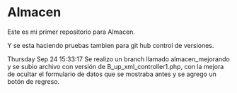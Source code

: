 # Almacen
Este es mi primer repositorio para Almacen.

Y se esta haciendo pruebas tambien para git hub control de versiones.

Thursday Sep 24 15:33:17
Se realizo un branch llamado almacen_mejorando y se subio archivo con versión de B_up_xml_controller1.php, con la mejora de ocultar el formulario de datos que se mostraba antes y se agrego un botón de regreso.

